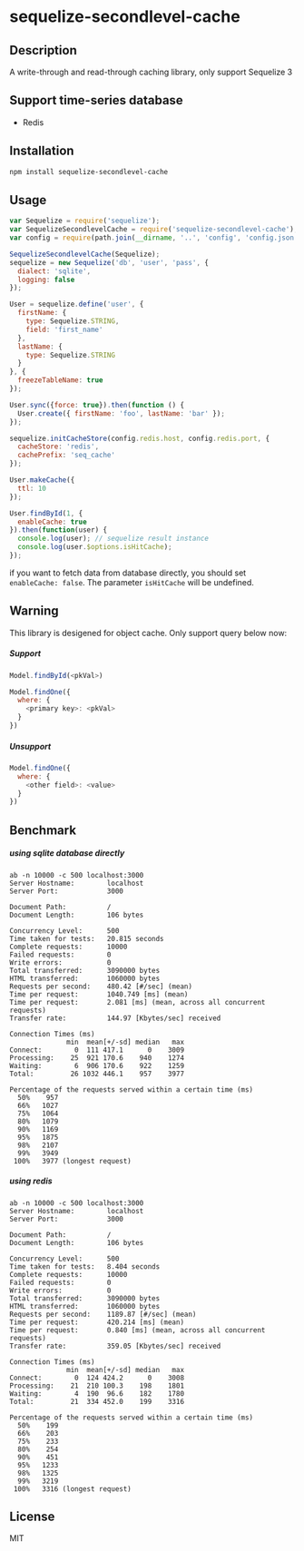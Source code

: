 # sequelize-secondlevel-cache

## Description

A write-through and read-through caching library, only support Sequelize 3

## Support time-series database

* Redis


## Installation

```sh
npm install sequelize-secondlevel-cache
```

## Usage

```js
var Sequelize = require('sequelize');
var SequelizeSecondlevelCache = require('sequelize-secondlevel-cache');
var config = require(path.join(__dirname, '..', 'config', 'config.json'))[env];

SequelizeSecondlevelCache(Sequelize);
sequelize = new Sequelize('db', 'user', 'pass', {
  dialect: 'sqlite',
  logging: false
});

User = sequelize.define('user', {
  firstName: {
    type: Sequelize.STRING,
    field: 'first_name'
  },
  lastName: {
    type: Sequelize.STRING
  }
}, {
  freezeTableName: true
});

User.sync({force: true}).then(function () {
  User.create({ firstName: 'foo', lastName: 'bar' });
});

sequelize.initCacheStore(config.redis.host, config.redis.port, {
  cacheStore: 'redis',
  cachePrefix: 'seq_cache'
});

User.makeCache({
  ttl: 10
});

User.findById(1, {
  enableCache: true
}).then(function(user) {
  console.log(user); // sequelize result instance
  console.log(user.$options.isHitCache);
});
```

if you want to fetch data from database directly, you should set ``` enableCache: false ```. The parameter ``` isHitCache ``` will be undefined.

## Warning

This library is desigened for object cache. Only support query below now:

##### Support

```js
Model.findById(<pkVal>)

Model.findOne({
  where: {
    <primary key>: <pkVal>
  }
})

```

##### Unsupport

```js
Model.findOne({
  where: {
    <other field>: <value>
  }
})
```

## Benchmark

##### using sqlite database directly

```
ab -n 10000 -c 500 localhost:3000
Server Hostname:        localhost
Server Port:            3000

Document Path:          /
Document Length:        106 bytes

Concurrency Level:      500
Time taken for tests:   20.815 seconds
Complete requests:      10000
Failed requests:        0
Write errors:           0
Total transferred:      3090000 bytes
HTML transferred:       1060000 bytes
Requests per second:    480.42 [#/sec] (mean)
Time per request:       1040.749 [ms] (mean)
Time per request:       2.081 [ms] (mean, across all concurrent requests)
Transfer rate:          144.97 [Kbytes/sec] received

Connection Times (ms)
              min  mean[+/-sd] median   max
Connect:        0  111 417.1      0    3009
Processing:    25  921 170.6    940    1274
Waiting:        6  906 170.6    922    1259
Total:         26 1032 446.1    957    3977

Percentage of the requests served within a certain time (ms)
  50%    957
  66%   1027
  75%   1064
  80%   1079
  90%   1169
  95%   1875
  98%   2107
  99%   3949
 100%   3977 (longest request)
```


##### using redis

```
ab -n 10000 -c 500 localhost:3000
Server Hostname:        localhost
Server Port:            3000

Document Path:          /
Document Length:        106 bytes

Concurrency Level:      500
Time taken for tests:   8.404 seconds
Complete requests:      10000
Failed requests:        0
Write errors:           0
Total transferred:      3090000 bytes
HTML transferred:       1060000 bytes
Requests per second:    1189.87 [#/sec] (mean)
Time per request:       420.214 [ms] (mean)
Time per request:       0.840 [ms] (mean, across all concurrent requests)
Transfer rate:          359.05 [Kbytes/sec] received

Connection Times (ms)
              min  mean[+/-sd] median   max
Connect:        0  124 424.2      0    3008
Processing:    21  210 100.3    198    1801
Waiting:        4  190  96.6    182    1780
Total:         21  334 452.0    199    3316

Percentage of the requests served within a certain time (ms)
  50%    199
  66%    203
  75%    233
  80%    254
  90%    451
  95%   1233
  98%   1325
  99%   3219
 100%   3316 (longest request)
```



## License

MIT